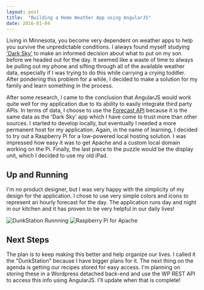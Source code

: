 ```yaml
---
layout: post
title:  "Building a Home Weather App using AngularJS"
date: 2016-01-04
---
```

Living in Minnesota, you become very dependent on weather apps to help you survive the unpredictable conditions. I always found myself studying ['Dark Sky'](http://darkskyapp.com/) to make an informed decision about what to put on my son before we headed out for the day. It seemed like a waste of time to always be pulling out my phone and sifting through all of the available weather data, especially if I was trying to do this while carrying a crying toddler. After pondering this problem for a while, I decided to make a solution for my family and learn something in the process.

After some research, I came to the conclusion that AngularJS would work quite well for my application due to its ability to easily integrate third party APIs. In terms of data, I choose to use the [Forecast API](https://developer.forecast.io/) because it is the same data as the 'Dark Sky' app which I have come to trust more than other sources. I started to develop locally, but eventually I needed a more permanent host for my application. Again, in the name of learning, I decided to try out a Raspberry Pi for a low-powered local hosting solution. I was impressed how easy it was to get Apache and a custom local domain working on the Pi. Finally, the last piece to the puzzle would be the display unit, which I decided to use my old iPad.

## Up and Running
I'm no product designer, but I was very happy with the simplicity of my design for the application. I chose to use very simple colors and icons to represent an hourly forecast for the day. The application runs day and night in our kitchen and it has proven to be very helpful in our daily lives!

![DunkStation Runnning](/images/notes/2016-weather-app-running.jpg)
![Raspberry Pi for Apache](/images/notes/2016-weather-app-raspberry-pi.jpg)

## Next Steps
The plan is to keep making this better and help organize our lives. I called it the "DunkStation" because I have bigger plans for it. The next thing on the agenda is getting our recipes stored for easy access. I'm planning on storing these in a Wordpress detached back-end and use the WP REST API to access this info using AngularJS. I'll update when that is complete!
